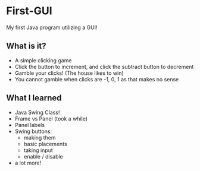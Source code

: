 # First-GUI
 My first Java program utilizing a GUI!
## What is it?
- A simple clicking game
- Click the button to increment, and click the subtract button to decrement
- Gamble your clicks! (The house likes to win)
- You cannot gamble when clicks are -1, 0, 1 as that makes no sense

## What I learned
- Java Swing Class!
- Frame vs Panel (took a while)
- Panel labels
- Swing buttons:
  + making them
  + basic placements
  + taking input
  + enable / disable
- a lot more!
